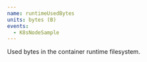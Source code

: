```yaml
---
name: runtimeUsedBytes
units: bytes (B)
events:
  - K8sNodeSample
---
```


Used bytes in the container runtime filesystem.